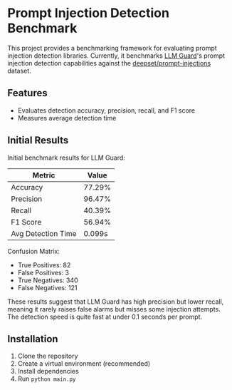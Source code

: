 # Prompt Injection Detection Benchmark

This project provides a benchmarking framework for evaluating prompt injection detection libraries. Currently, it benchmarks [LLM Guard](https://github.com/laiyer-ai/llm-guard)'s prompt injection detection capabilities against the [deepset/prompt-injections](https://huggingface.co/datasets/deepset/prompt-injections) dataset.

## Features

- Evaluates detection accuracy, precision, recall, and F1 score
- Measures average detection time

## Initial Results

Initial benchmark results for LLM Guard:

| Metric | Value |
|--------|-------|
| Accuracy | 77.29% |
| Precision | 96.47% |
| Recall | 40.39% |
| F1 Score | 56.94% |
| Avg Detection Time | 0.099s |

Confusion Matrix:
- True Positives: 82
- False Positives: 3
- True Negatives: 340
- False Negatives: 121

These results suggest that LLM Guard has high precision but lower recall, meaning it rarely raises false alarms but misses some injection attempts. The detection speed is quite fast at under 0.1 seconds per prompt.

## Installation

1. Clone the repository
2. Create a virtual environment (recommended)
3. Install dependencies
4. Run `python main.py`